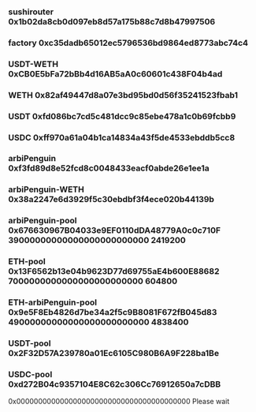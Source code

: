 ### sushirouter 0x1b02da8cb0d097eb8d57a175b88c7d8b47997506
### factory 0xc35dadb65012ec5796536bd9864ed8773abc74c4
### USDT-WETH 0xCB0E5bFa72bBb4d16AB5aA0c60601c438F04b4ad
### WETH 0x82af49447d8a07e3bd95bd0d56f35241523fbab1
### USDT 0xfd086bc7cd5c481dcc9c85ebe478a1c0b69fcbb9
### USDC 0xff970a61a04b1ca14834a43f5de4533ebddb5cc8

### arbiPenguin 0xf3fd89d8e52fcd8c0048433eacf0abde26e1ee1a
### arbiPenguin-WETH  0x38a2247e6d3929f5c30ebdbf3f4ece020b44139b   

### arbiPenguin-pool 0x676630967B04033e9EF0110dDA48779A0c0c710F   39000000000000000000000000  2419200
### ETH-pool 0x13F6562b13e04b9623D77d69755aE4b600E88682  7000000000000000000000000 604800
### ETH-arbiPenguin-pool 0x9e5F8Eb4826d7be34a2f5c9B8081F672fB045d83 49000000000000000000000000 4838400
### USDT-pool 0x2F32D57A239780a01Ec6105C980B6A9F228ba1Be
### USDC-pool 0xd272B04c9357104E8C62c306Cc76912650a7cDBB
0x0000000000000000000000000000000000000000
Please wait

